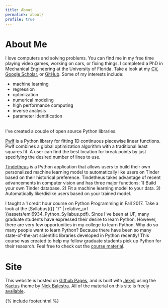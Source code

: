 ```yaml
---
title: About
permalink: about/
profile: true
---
```


# About Me
I love computers and solving problems. You can find me in my free time playing video games, working on cars, or fixing things. I completed a PhD in Mechanical Engineering at the University of Florida. Take a look at my [CV](/cv), [Google Scholar](https://scholar.google.com/citations?user=pSIRTswAAAAJ&hl=en&oi=sra), or [GitHub](https://github.com/cjekel). Some of my interests include:

- machine learning
- regression
- optimization
- numerical modeling
- high performance computing
- inverse analysis
- parameter identification

<br />
I've created a couple of open source Python libraries.

[Pwlf](https://github.com/cjekel/piecewise_linear_fit_py) is a Python library for fitting 1D continuous piecewise linear functions. Pwlf combines a global optimization algorithm with a traditional least squares fit. A user can find the best location for break points by just specifying the desired number of lines to use.

[Tindetheus](https://github.com/cjekel/tindetheus) is a Python application that allows users to build their own personalized machine learning model to automatically like users on Tinder based on their historical preference. Tindetheus takes advantage of recent advancements in computer vision and has three major functions: 1) Build your own Tinder database. 2) Fit a machine learning model to your data. 3) Automatically like/dislike users based on your trained model.


I taught a 1 credit hour course on Python Programming in Fall 2017. Take a look at the [Syllabus]({{ "/" | relative_url  }}assets/eml6934_Python_Syllabus.pdf). Since I've been at UF, many graduate students have expressed their desire to learn Python. However, there are very few opportunities in my college to learn Python. Why do so many people want to learn Python? Because there have been so many state-of-the-art scientific libraries developed in Python recently! This course was created to help my fellow graduate students pick up Python for their research. Feel free to check out the [course material](https://github.com/cjekel/Introduction-to-Python-Numerical-Analysis-for-Engineers-and-Scientist).

# Site
This website is hosted on [Github Pages](https://pages.github.com), and is built with [Jekyll](https://jekyllrb.com/) using the [Kactus](https://github.com/nickbalestra/kactus) theme by [Nick Balestra](https://nick.balestra.ch). All of the material on this site is freely [available](https://github.com/cjekel/cjekel.github.io).

{% include footer.html %}
